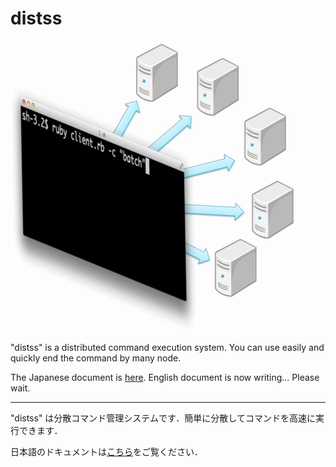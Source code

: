 distss
======

![dists](./docs/distss.png)

"distss" is a distributed command execution system. You can use easily and quickly end the command by many node.

The Japanese document is [here](http://yasuharu.net/blog/2013/06/distss-introduce.html). English document is now writing... Please wait.

***

"distss" は分散コマンド管理システムです．簡単に分散してコマンドを高速に実行できます．

日本語のドキュメントは[こちら](http://yasuharu.net/blog/2013/06/distss-introduce.html)をご覧ください．

